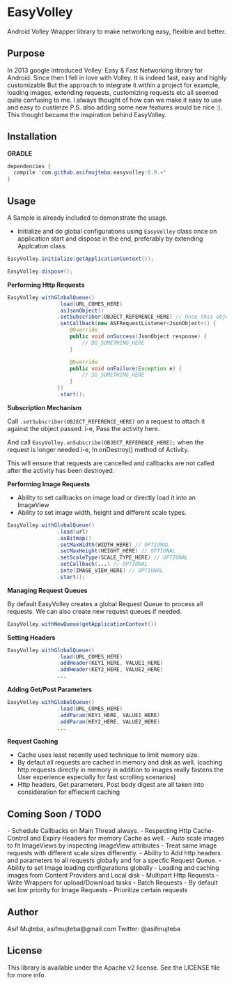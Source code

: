 # EasyVolley
Android Volley Wrapper library to make networking easy, flexible and better.

<h2>Purpose</h2>
In 2013 google introduced Volley: Easy & Fast Networking library for Android. Since then I fell in love with Volley. It is indeed fast, easy and highly customizable But the approach to integrate it within a project for example, loading images, extending requests, customizing requests etc all seemed quite confusing to me. I always thought of how can we make it easy to use and easy to custimze P.S. also adding some new features would be nice :). This thought became the inspiration behind EasyVolley.

<h2>Installation</h2>

**GRADLE**

````java
dependencies {
  compile 'com.github.asifmujteba:easyvolley:0.9.+'
}
````
<h2>Usage</h2>
A Sample is already included to demonstrate the usage.

- Initialize and do global configurations using `EasyVolley` class once on application start and dispose in the end, preferably by extending Applcation class.

````java
EasyVolley.initialize(getApplicationContext());
````

````java
EasyVolley.dispose();
````

**Performing Http Requests**
````java
EasyVolley.withGlobalQueue()
                .load(URL_COMES_HERE)
                .asJsonObject()
                .setSubscriber(OBJECT_REFERENCE_HERE) // Once this object unsubscribes the request is cancelled and no callbacks are called
                .setCallback(new ASFRequestListener<JsonObject>() {
                    @Override
                    public void onSuccess(JsonObject response) {
                        // DO_SOMETHING_HERE
                    }

                    @Override
                    public void onFailure(Exception e) {
                        // SO_SOMETHING_HERE
                    }
                })
                .start();
````

**Subscription Mechanism**

Call `.setSubscriber(OBJECT_REFERENCE_HERE)` on a request to attach it against the object passed. i-e, Pass the activity here.

And call `EasyVolley.unSubscribe(OBJECT_REFERENCE_HERE);` when the request is longer needed i-e, In onDestroy() method of Activity.

This will ensure that requests are cancelled and callbacks are not called after the activity has been destroyed.


**Performing Image Requests**
- Ability to set callbacks on image load or directly load it into an ImageView
- Ability to set image width, height and different scale types.

````java
EasyVolley.withGlobalQueue()
                .load(url)
                .asBitmap()
                .setMaxWidth(WIDTH_HERE) // OPTIONAL
                .setMaxHeight(HEIGHT_HERE) // OPTIONAL
                .setScaleType(SCALE_TYPE_HERE) // OPTIONAL
                .setCallback(...) // OPTIONAL
                .into(IMAGE_VIEW_HERE) // OPTIONAL
                .start();
````

**Managing Request Queues**

By default EasyVolley creates a global Request Queue to process all requests. We can also create new request queues if needed.

````java
EasyVolley.withNewQueue(getApplicationContext())
````

**Setting Headers**

````java
EasyVolley.withGlobalQueue()
                .load(URL_COMES_HERE)
                .addHeader(KEY1_HERE, VALUE1_HERE)
                .addHeader(KEY2_HERE, VALUE2_HERE)
                ...
````

**Adding Get/Post Parameters**

````java
EasyVolley.withGlobalQueue()
                .load(URL_COMES_HERE)
                .addParam(KEY1_HERE, VALUE1_HERE)
                .addParam(KEY2_HERE, VALUE2_HERE)
                ...
````
**Request Caching**
- Cache uses least recently used technique to limit memory size.
- By defaut all requests are cached in memory and disk as well. (caching http requests directly in memory in addition to images really fastens the User experience especially for fast scrolling scenarios)
- Http headers, Get parameters, Post body digest are all taken into consideration for effiecient caching

<h2>Coming Soon / TODO</h2>
- Schedule Callbacks on Main Thread always.
- Respecting Http Cache-Control and Expiry Headers for memory Cache as well.
- Auto scale images to fit ImageViews by inspecting ImageView attributes
- Treat same image requests with different scale sizes differently.
- Ability to Add http headers and parameters to all requests globally and for a specfic Request Queue.
- Ability to set Image loading configurations globally
- Loading and caching images from Content Providers and Local disk
- Multipart Http Requests
- Write Wrappers for upload/Download tasks
- Batch Requests
- By default set low priority for Image Requests
- Prioritize certain requests
 



<h2>Author</h2>
Asif Mujteba, asifmujteba@gmail.com
Twitter: @asifmujteba

<h2>License</h2>
This library is available under the Apache v2 license. See the LICENSE file for more info.
